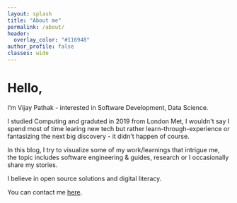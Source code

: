 ```yaml
---
layout: splash
title: "About me"
permalink: /about/
header:
  overlay_color: "#116948"
author_profile: false
classes: wide
---
```


# Hello,
I’m Vijay Pathak - interested in Software Development, Data Science.

<i class="fas fa-graduation-cap"></i> I studied Computing and graduted in 2019 from London Met, I wouldn't say I spend most of time learing new tech but rather learn-through-experience or fantasizing the next big discovery - it didn't happen of course.

<i class="fas fa-book"></i>
 In this blog, I try to visualize some of my work/learnings that intrigue me, the topic includes software engineering &#38; guides, research or I occasionally share my stories.

<i class="fas fa-heart"></i> I believe in open source solutions and digital literacy.

<i class="fas fa-envelope"></i> You can contact me [here](/contact).